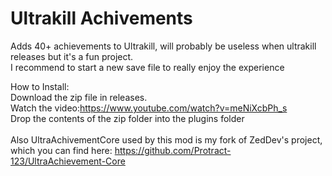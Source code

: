 # Ultrakill Achivements

Adds 40+ achievements to Ultrakill, will probably be useless when ultrakill releases but it's a fun project.
<br>I recommend to start a new save file to really enjoy the experience

How to Install:
<br>
Download the zip file in releases.
<br>
Watch the video:https://www.youtube.com/watch?v=meNiXcbPh_s
<br>
Drop the contents of the zip folder into the plugins folder
<br>
<br>
Also UltraAchivementCore used by this mod is my fork of ZedDev's project, which you can find here: https://github.com/Protract-123/UltraAchievement-Core
